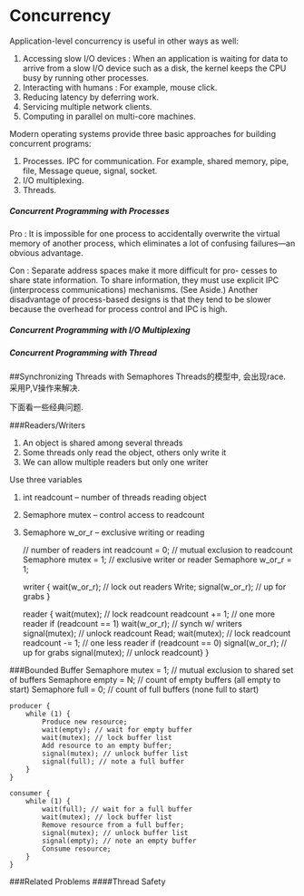 # Concurrency

Application-level concurrency is useful in other ways as well:

1. Accessing slow I/O devices : When an application is waiting for data to arrive from a slow I/O device such as a disk, the kernel keeps the CPU busy by running other processes.
2. Interacting with humans : For example, mouse click.
3. Reducing latency by deferring work.
4. Servicing multiple network clients.
5. Computing in parallel on multi-core machines.

Modern operating systems provide three basic approaches for building concurrent programs:  

1. Processes. IPC for communication. For example, shared memory, pipe, file, Message queue, signal, socket.
2. I/O multiplexing.
3. Threads.

##### Concurrent Programming with Processes


Pro : It is impossible for one process to accidentally overwrite the virtual memory of another process, which eliminates a lot of confusing failures—an obvious advantage.

Con : Separate address spaces make it more difficult for pro- cesses to share state information. To share information, they must use explicit IPC (interprocess communications) mechanisms. (See Aside.) Another disadvantage of process-based designs is that they tend to be slower because the overhead for process control and IPC is high.


##### Concurrent Programming with I/O Multiplexing

##### Concurrent Programming with Thread

##Synchronizing Threads with Semaphores
Threads的模型中, 会出现race. 采用P,V操作来解决.

下面看一些经典问题.

###Readers/Writers
1. An object is shared among several threads
2. Some threads only read the object, others only write it
3. We can allow multiple readers but only one writer

Use three variables
1. int readcount – number of threads reading object
2. Semaphore mutex – control access to readcount
3. Semaphore w_or_r – exclusive writing or reading
 
    
    // number of readers
    int readcount = 0;
    // mutual exclusion to readcount
    Semaphore mutex = 1;
    // exclusive writer or reader
    Semaphore w_or_r = 1;

    writer {
        wait(w_or_r); // lock out readers
        Write;
        signal(w_or_r); // up for grabs
    }
    
    reader {
        wait(mutex); // lock readcount
        readcount += 1; // one more reader
        if (readcount == 1)
            wait(w_or_r); // synch w/ writers
        signal(mutex); // unlock readcount
        Read;
        wait(mutex); // lock readcount
        readcount -= 1; // one less reader
        if (readcount == 0)
            signal(w_or_r); // up for grabs
        signal(mutex); // unlock readcount}
    }
    
###Bounded Buffer
    Semaphore mutex = 1; // mutual exclusion to shared set of buffers
    Semaphore empty = N; // count of empty buffers (all empty to     start)
    Semaphore full = 0; // count of full buffers (none full to start)
    
    producer {
        while (1) {
            Produce new resource;
            wait(empty); // wait for empty buffer
            wait(mutex); // lock buffer list
            Add resource to an empty buffer;
            signal(mutex); // unlock buffer list
            signal(full); // note a full buffer
        }
    }
    
    consumer {
        while (1) {
            wait(full); // wait for a full buffer
            wait(mutex); // lock buffer list
            Remove resource from a full buffer;
            signal(mutex); // unlock buffer list
            signal(empty); // note an empty buffer
            Consume resource;
        }
    }
  
###Related Problems
####Thread Safety